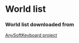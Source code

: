 # World list 

### World list downloaded from
[AnySoftKeyboard project](https://github.com/AnySoftKeyboard/AnySoftKeyboard/blob/master/addons/languages/catalan/pack/dictionary/prebuilt/ca_wordlist.xml) 